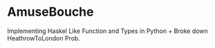 # AmuseBouche
Implementing Haskel Like Function and Types in Python + Broke down HeathrowToLondon Prob.
